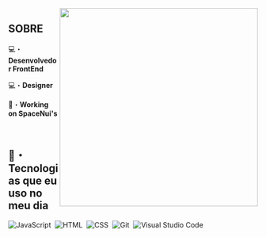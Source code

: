 <img align="right" height="400em" src="https://media.discordapp.net/attachments/1121198642196381716/1186493856921948190/1.png?ex=65937383&is=6580fe83&hm=b2f7822e8ffc26501d309070a0bf67850483fc6e50029780d33588b312f4813f&=&format=webp&quality=lossless"/>

## SOBRE

💻・**Desenvolvedor FrontEnd**

💻・**Designer**

💼・**Working on SpaceNui's**

<br>

## 📝・ Tecnologias que eu uso no meu dia

![JavaScript](https://img.shields.io/badge/-JavaScript-05122A?style=flat&logo=javascript)&nbsp;
![HTML](https://img.shields.io/badge/-HTML-05122A?style=flat&logo=HTML5)&nbsp;
![CSS](https://img.shields.io/badge/-CSS-05122A?style=flat&logo=CSS3&logoColor=1572B6)&nbsp;
![Git](https://img.shields.io/badge/-Git-05122A?style=flat&logo=git)&nbsp;
![Visual Studio Code](https://img.shields.io/badge/-Visual%20Studio%20Code-05122A?style=flat&logo=visual-studio-code&logoColor=007ACC)&nbsp;
